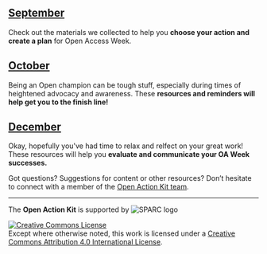 ## [September](https://sparcopen.github.io/Open-Action-Kit/september)
Check out the materials we collected to help you **choose your action and create a plan** for Open Access Week.
## [October](https://sparcopen.github.io/Open-Action-Kit/october)
Being an Open champion can be tough stuff, especially during times of heightened advocacy and awareness. These **resources and reminders will help get you to the finish line!**
## [December](https://sparcopen.github.io/Open-Action-Kit/november)
Okay, hopefully you've had time to relax and relfect on your great work!  These resources will help you **evaluate and communicate your OA Week successes.**

Got questions? Suggestions for content or other resources? Don’t hesitate to connect with a member of the [Open Action Kit team](https://sparcopen.github.io/Open-Action-Kit/team).

--------------------

The **Open Action Kit** is supported by  ![SPARC logo](https://github.com/sparcopen/Open-Action-Kit/blob/master/docs/_images/tiny_sparc.png?raw=true)

<a rel="license" href="http://creativecommons.org/licenses/by/4.0/"><img alt="Creative Commons License" style="border-width:0" src="https://i.creativecommons.org/l/by/4.0/80x15.png" /></a><br />Except where otherwise noted, this work is licensed under a <a rel="license" href="http://creativecommons.org/licenses/by/4.0/">Creative Commons Attribution 4.0 International License</a>.
